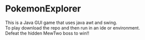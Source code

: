 # PokemonExplorer
This is a Java GUI game that uses java awt and swing.<br/>
To play download the repo and then run in an ide or environment.<br/>
Defeat the hidden MewTwo boss to win!!
